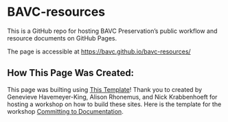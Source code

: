# BAVC-resources

This is a GitHub repo for hosting BAVC Preservation’s public workflow and resource documents on GitHub Pages.

The page is accessible at https://bavc.github.io/bavc-resources/

## How This Page Was Created:

This page was builting using [This Template](https://ctodocs.github.io/futureDocs/)!
Thank you to created by Genevieve Havemeyer-King, Alison Rhonemus, and Nick Krabbenhoeft for hosting a workshop on how to build these sites. Here is the template for the workshop [Committing to Documentation](https://ctodocs.github.io/ctod/).
